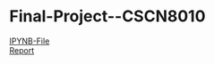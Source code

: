 # Final-Project--CSCN8010

[IPYNB-File](https://69Anish69.github.io/Final-Project--CSCN8010/Final-Project-CSCN8010.html)  
[Report](https://69Anish69.github.io/Final-Project--CSCN8010/index.html)


